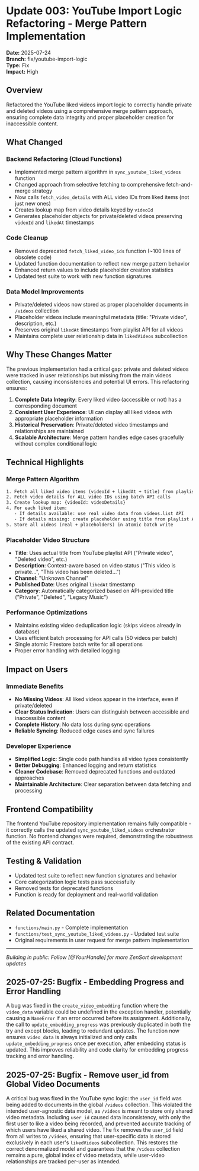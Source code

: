 # Update 003: YouTube Import Logic Refactoring - Merge Pattern Implementation

**Date:** 2025-07-24  
**Branch:** fix/youtube-import-logic  
**Type:** Fix  
**Impact:** High

## Overview

Refactored the YouTube liked videos import logic to correctly handle private and deleted videos using a comprehensive merge pattern approach, ensuring complete data integrity and proper placeholder creation for inaccessible content.

## What Changed

### Backend Refactoring (Cloud Functions)

- Implemented merge pattern algorithm in `sync_youtube_liked_videos` function
- Changed approach from selective fetching to comprehensive fetch-and-merge strategy
- Now calls `fetch_video_details` with ALL video IDs from liked items (not just new ones)
- Creates lookup map from video details keyed by `videoId`
- Generates placeholder objects for private/deleted videos preserving `videoId` and `likedAt` timestamps

### Code Cleanup

- Removed deprecated `fetch_liked_video_ids` function (~100 lines of obsolete code)
- Updated function documentation to reflect new merge pattern behavior
- Enhanced return values to include placeholder creation statistics
- Updated test suite to work with new function signatures

### Data Model Improvements

- Private/deleted videos now stored as proper placeholder documents in `/videos` collection
- Placeholder videos include meaningful metadata (title: "Private video", description, etc.)
- Preserves original `likedAt` timestamps from playlist API for all videos
- Maintains complete user relationship data in `likedVideos` subcollection

## Why These Changes Matter

The previous implementation had a critical gap: private and deleted videos were tracked in user relationships but missing from the main videos collection, causing inconsistencies and potential UI errors. This refactoring ensures:

1. **Complete Data Integrity**: Every liked video (accessible or not) has a corresponding document
2. **Consistent User Experience**: UI can display all liked videos with appropriate placeholder information
3. **Historical Preservation**: Private/deleted video timestamps and relationships are maintained
4. **Scalable Architecture**: Merge pattern handles edge cases gracefully without complex conditional logic

## Technical Highlights

### Merge Pattern Algorithm

```txt
1. Fetch all liked video items (videoId + likedAt + title) from playlist API
2. Fetch video details for ALL video IDs using batch API calls  
3. Create lookup map: {videoId: videoDetails}
4. For each liked item:
   - If details available: use real video data from videos.list API
   - If details missing: create placeholder using title from playlist API
5. Store all videos (real + placeholders) in atomic batch write
```

### Placeholder Video Structure

- **Title**: Uses actual title from YouTube playlist API ("Private video", "Deleted video", etc.)
- **Description**: Context-aware based on video status ("This video is private...", "This video has been deleted...")
- **Channel**: "Unknown Channel"  
- **Published Date**: Uses original `likedAt` timestamp
- **Category**: Automatically categorized based on API-provided title ("Private", "Deleted", "Legacy Music")

### Performance Optimizations

- Maintains existing video deduplication logic (skips videos already in database)
- Uses efficient batch processing for API calls (50 videos per batch)
- Single atomic Firestore batch write for all operations
- Proper error handling with detailed logging

## Impact on Users

### Immediate Benefits

- **No Missing Videos**: All liked videos appear in the interface, even if private/deleted
- **Clear Status Indication**: Users can distinguish between accessible and inaccessible content
- **Complete History**: No data loss during sync operations
- **Reliable Syncing**: Reduced edge cases and sync failures

### Developer Experience

- **Simplified Logic**: Single code path handles all video types consistently
- **Better Debugging**: Enhanced logging and return statistics
- **Cleaner Codebase**: Removed deprecated functions and outdated approaches
- **Maintainable Architecture**: Clear separation between data fetching and processing

## Frontend Compatibility

The frontend YouTube repository implementation remains fully compatible - it correctly calls the updated `sync_youtube_liked_videos` orchestrator function. No frontend changes were required, demonstrating the robustness of the existing API contract.

## Testing & Validation

- Updated test suite to reflect new function signatures and behavior
- Core categorization logic tests pass successfully
- Removed tests for deprecated functions
- Function is ready for deployment and real-world validation

## Related Documentation

- `functions/main.py` - Complete implementation
- `functions/test_sync_youtube_liked_videos.py` - Updated test suite
- Original requirements in user request for merge pattern implementation

---
*Building in public: Follow [@YourHandle] for more ZenSort development updates*

## 2025-07-25: Bugfix - Embedding Progress and Error Handling

A bug was fixed in the `create_video_embedding` function where the `video_data` variable could be undefined in the exception handler, potentially causing a `NameError` if an error occurred before its assignment. Additionally, the call to `update_embedding_progress` was previously duplicated in both the try and except blocks, leading to redundant updates. The function now ensures `video_data` is always initialized and only calls `update_embedding_progress` once per execution, after embedding status is updated. This improves reliability and code clarity for embedding progress tracking and error handling.

## 2025-07-25: Bugfix - Remove user_id from Global Video Documents

A critical bug was fixed in the YouTube sync logic: the `user_id` field was being added to documents in the global `/videos` collection. This violated the intended user-agnostic data model, as `/videos` is meant to store only shared video metadata. Including `user_id` caused data inconsistency, with only the first user to like a video being recorded, and prevented accurate tracking of which users have liked a shared video. The fix removes the `user_id` field from all writes to `/videos`, ensuring that user-specific data is stored exclusively in each user's `likedVideos` subcollection. This restores the correct denormalized model and guarantees that the `/videos` collection remains a pure, global index of video metadata, while user-video relationships are tracked per-user as intended.
